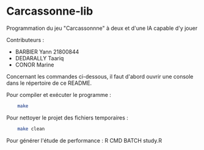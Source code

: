 # Carcassonne-lib
Programmation du jeu "Carcassonnne" à deux et d'une IA capable d'y jouer

Contributeurs :
- BARBIER Yann 21800844
- DEDARALLY Taariq
- CONOR Marine


Concernant les commandes ci-dessous, il faut d'abord ouvrir une console dans le répertoire de ce README.

Pour compiler et exécuter le programme :
```bash
	make
```

Pour nettoyer le projet des fichiers temporaires :
```bash
	make clean
```

Pour générer l'étude de performance :
R CMD BATCH study.R